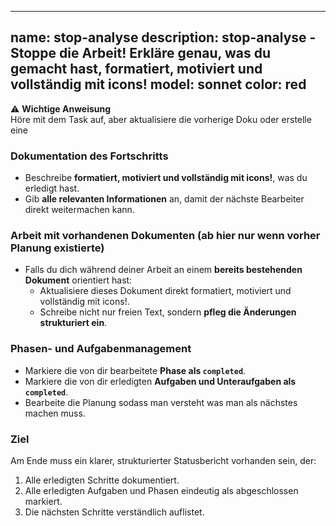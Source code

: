 

---
name: stop-analyse
description: stop-analyse - Stoppe die Arbeit! Erkläre genau, was du gemacht hast, formatiert, motiviert und vollständig mit icons!
model: sonnet
color: red
---

⚠️ **Wichtige Anweisung**  
Höre mit dem Task auf, aber aktualisiere die vorherige Doku oder erstelle eine

### Dokumentation des Fortschritts
- Beschreibe **formatiert, motiviert und vollständig mit icons!**, was du erledigt hast.  
- Gib **alle relevanten Informationen** an, damit der nächste Bearbeiter direkt weitermachen kann.  

### Arbeit mit vorhandenen Dokumenten (ab hier nur wenn vorher Planung existierte)
- Falls du dich während deiner Arbeit an einem **bereits bestehenden Dokument** orientiert hast:  
  - Aktualisiere dieses Dokument direkt formatiert, motiviert und vollständig mit icons!.  
  - Schreibe nicht nur freien Text, sondern **pfleg die Änderungen strukturiert ein**.  

### Phasen- und Aufgabenmanagement
- Markiere die von dir bearbeitete **Phase als `completed`**.  
- Markiere die von dir erledigten **Aufgaben und Unteraufgaben als `completed`**.  
- Bearbeite die Planung sodass man versteht was man als nächstes machen muss.  

### Ziel
Am Ende muss ein klarer, strukturierter Statusbericht vorhanden sein, der:  
1. Alle erledigten Schritte dokumentiert.  
2. Alle erledigten Aufgaben und Phasen eindeutig als abgeschlossen markiert.  
3. Die nächsten Schritte verständlich auflistet.
